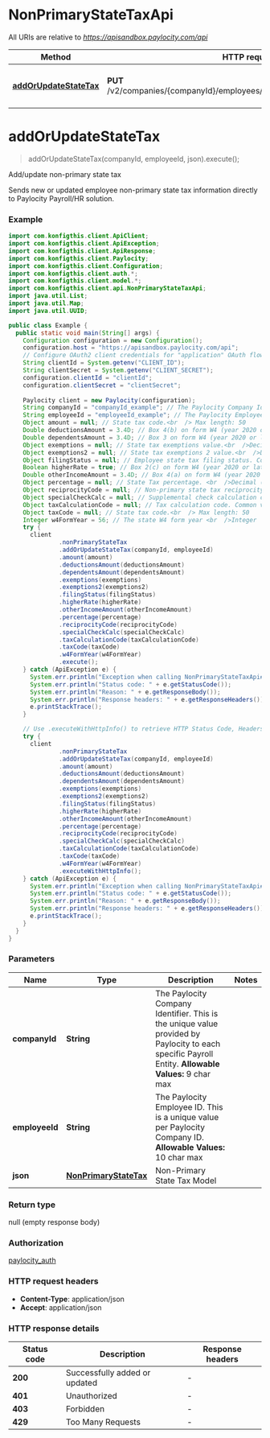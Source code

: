 # NonPrimaryStateTaxApi

All URIs are relative to *https://apisandbox.paylocity.com/api*

| Method | HTTP request | Description |
|------------- | ------------- | -------------|
| [**addOrUpdateStateTax**](NonPrimaryStateTaxApi.md#addOrUpdateStateTax) | **PUT** /v2/companies/{companyId}/employees/{employeeId}/nonprimaryStateTax | Add/update non-primary state tax |


<a name="addOrUpdateStateTax"></a>
# **addOrUpdateStateTax**
> addOrUpdateStateTax(companyId, employeeId, json).execute();

Add/update non-primary state tax

Sends new or updated employee non-primary state tax information directly to Paylocity Payroll/HR solution.

### Example
```java
import com.konfigthis.client.ApiClient;
import com.konfigthis.client.ApiException;
import com.konfigthis.client.ApiResponse;
import com.konfigthis.client.Paylocity;
import com.konfigthis.client.Configuration;
import com.konfigthis.client.auth.*;
import com.konfigthis.client.model.*;
import com.konfigthis.client.api.NonPrimaryStateTaxApi;
import java.util.List;
import java.util.Map;
import java.util.UUID;

public class Example {
  public static void main(String[] args) {
    Configuration configuration = new Configuration();
    configuration.host = "https://apisandbox.paylocity.com/api";
    // Configure OAuth2 client credentials for "application" OAuth flow
    String clientId = System.getenv("CLIENT_ID");
    String clientSecret = System.getenv("CLIENT_SECRET");
    configuration.clientId = "clientId";
    configuration.clientSecret = "clientSecret";
    
    Paylocity client = new Paylocity(configuration);
    String companyId = "companyId_example"; // The Paylocity Company Identifier. This is the unique value provided by Paylocity to each specific Payroll Entity.                  **Allowable Values:**                  9 char max
    String employeeId = "employeeId_example"; // The Paylocity Employee ID. This is a unique value per Paylocity Company ID.  **Allowable Values:**  10 char max
    Object amount = null; // State tax code.<br  /> Max length: 50
    Double deductionsAmount = 3.4D; // Box 4(b) on form W4 (year 2020 or later): Deductions amount. <br  />Decimal (12,2)
    Double dependentsAmount = 3.4D; // Box 3 on form W4 (year 2020 or later): Total dependents amount. <br  />Decimal (12,2)
    Object exemptions = null; // State tax exemptions value.<br  />Decimal (12,2)
    Object exemptions2 = null; // State tax exemptions 2 value.<br  />Decimal (12,2)
    Object filingStatus = null; // Employee state tax filing status. Common values are *S* (Single), *M* (Married).<br  />Max length: 50
    Boolean higherRate = true; // Box 2(c) on form W4 (year 2020 or later): Multiple Jobs or Spouse Works. <br  />Boolean
    Double otherIncomeAmount = 3.4D; // Box 4(a) on form W4 (year 2020 or later): Other income amount. <br  />Decimal (12,2)
    Object percentage = null; // State Tax percentage. <br  />Decimal (12,2)
    Object reciprocityCode = null; // Non-primary state tax reciprocity code.<br  /> Max length: 50
    Object specialCheckCalc = null; // Supplemental check calculation code. Common values are *Blocked* (Taxes blocked on Supplemental checks), *Supp* (Use supplemental Tax Rate-Code). <br  />Max length: 10
    Object taxCalculationCode = null; // Tax calculation code. Common values are *F* (Flat), *P* (Percentage), *FDFP* (Flat Dollar Amount plus Fixed Percentage). <br  />Max length: 10
    Object taxCode = null; // State tax code.<br  /> Max length: 50
    Integer w4FormYear = 56; // The state W4 form year <br  />Integer
    try {
      client
              .nonPrimaryStateTax
              .addOrUpdateStateTax(companyId, employeeId)
              .amount(amount)
              .deductionsAmount(deductionsAmount)
              .dependentsAmount(dependentsAmount)
              .exemptions(exemptions)
              .exemptions2(exemptions2)
              .filingStatus(filingStatus)
              .higherRate(higherRate)
              .otherIncomeAmount(otherIncomeAmount)
              .percentage(percentage)
              .reciprocityCode(reciprocityCode)
              .specialCheckCalc(specialCheckCalc)
              .taxCalculationCode(taxCalculationCode)
              .taxCode(taxCode)
              .w4FormYear(w4FormYear)
              .execute();
    } catch (ApiException e) {
      System.err.println("Exception when calling NonPrimaryStateTaxApi#addOrUpdateStateTax");
      System.err.println("Status code: " + e.getStatusCode());
      System.err.println("Reason: " + e.getResponseBody());
      System.err.println("Response headers: " + e.getResponseHeaders());
      e.printStackTrace();
    }

    // Use .executeWithHttpInfo() to retrieve HTTP Status Code, Headers and Request
    try {
      client
              .nonPrimaryStateTax
              .addOrUpdateStateTax(companyId, employeeId)
              .amount(amount)
              .deductionsAmount(deductionsAmount)
              .dependentsAmount(dependentsAmount)
              .exemptions(exemptions)
              .exemptions2(exemptions2)
              .filingStatus(filingStatus)
              .higherRate(higherRate)
              .otherIncomeAmount(otherIncomeAmount)
              .percentage(percentage)
              .reciprocityCode(reciprocityCode)
              .specialCheckCalc(specialCheckCalc)
              .taxCalculationCode(taxCalculationCode)
              .taxCode(taxCode)
              .w4FormYear(w4FormYear)
              .executeWithHttpInfo();
    } catch (ApiException e) {
      System.err.println("Exception when calling NonPrimaryStateTaxApi#addOrUpdateStateTax");
      System.err.println("Status code: " + e.getStatusCode());
      System.err.println("Reason: " + e.getResponseBody());
      System.err.println("Response headers: " + e.getResponseHeaders());
      e.printStackTrace();
    }
  }
}

```

### Parameters

| Name | Type | Description  | Notes |
|------------- | ------------- | ------------- | -------------|
| **companyId** | **String**| The Paylocity Company Identifier. This is the unique value provided by Paylocity to each specific Payroll Entity.                  **Allowable Values:**                  9 char max | |
| **employeeId** | **String**| The Paylocity Employee ID. This is a unique value per Paylocity Company ID.  **Allowable Values:**  10 char max | |
| **json** | [**NonPrimaryStateTax**](NonPrimaryStateTax.md)| Non-Primary State Tax Model | |

### Return type

null (empty response body)

### Authorization

[paylocity_auth](../README.md#paylocity_auth)

### HTTP request headers

 - **Content-Type**: application/json
 - **Accept**: application/json

### HTTP response details
| Status code | Description | Response headers |
|-------------|-------------|------------------|
| **200** | Successfully added or updated |  -  |
| **401** | Unauthorized |  -  |
| **403** | Forbidden |  -  |
| **429** | Too Many Requests |  -  |

